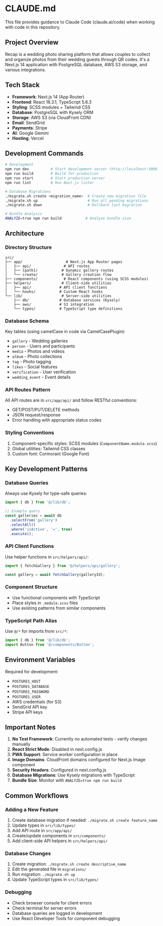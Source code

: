 # CLAUDE.md

This file provides guidance to Claude Code (claude.ai/code) when working with code in this repository.

## Project Overview

Recap is a wedding photo sharing platform that allows couples to collect and organize photos from their wedding guests through QR codes. It's a Next.js 14 application with PostgreSQL database, AWS S3 storage, and various integrations.

## Tech Stack

- **Framework**: Next.js 14 (App Router)
- **Frontend**: React 18.3.1, TypeScript 5.6.3
- **Styling**: SCSS modules + Tailwind CSS
- **Database**: PostgreSQL with Kysely ORM
- **Storage**: AWS S3 (via CloudFront CDN)
- **Email**: SendGrid
- **Payments**: Stripe
- **AI**: Google Gemini
- **Hosting**: Vercel

## Development Commands

```bash
# Development
npm run dev          # Start development server (http://localhost:3000)
npm run build        # Build for production
npm run start        # Start production server
npm run lint         # Run Next.js linter

# Database Migrations
./migrate.sh create <migration_name>  # Create new migration file
./migrate.sh up                       # Run all pending migrations
./migrate.sh down                     # Rollback last migration

# Bundle Analysis
ANALYZE=true npm run build           # Analyze bundle size
```

## Architecture

### Directory Structure
```
src/
├── app/                    # Next.js App Router pages
│   ├── api/               # API routes
│   ├── [path]/           # Dynamic gallery routes
│   └── create/           # Gallery creation flow
├── components/            # React components (using SCSS modules)
├── helpers/              # Client-side utilities
│   ├── api/             # API client functions
│   └── hooks/           # Custom React hooks
└── lib/                  # Server-side utilities
    ├── db/              # Database services (Kysely)
    ├── aws/             # S3 integration
    └── types/           # TypeScript type definitions
```

### Database Schema

Key tables (using camelCase in code via CamelCasePlugin):
- `gallery` - Wedding galleries
- `person` - Users and participants
- `media` - Photos and videos
- `album` - Photo collections
- `tag` - Photo tagging
- `likes` - Social features
- `verification` - User verification
- `wedding_event` - Event details

### API Routes Pattern

All API routes are in `src/app/api/` and follow RESTful conventions:
- GET/POST/PUT/DELETE methods
- JSON request/response
- Error handling with appropriate status codes

### Styling Conventions

1. Component-specific styles: SCSS modules (`ComponentName.module.scss`)
2. Global utilities: Tailwind CSS classes
3. Custom font: Cormorant (Google Font)

## Key Development Patterns

### Database Queries
Always use Kysely for type-safe queries:
```typescript
import { db } from '@/lib/db';

// Example query
const galleries = await db
  .selectFrom('gallery')
  .selectAll()
  .where('isActive', '=', true)
  .execute();
```

### API Client Functions
Use helper functions in `src/helpers/api/`:
```typescript
import { fetchGallery } from '@/helpers/api/gallery';

const gallery = await fetchGallery(galleryId);
```

### Component Structure
- Use functional components with TypeScript
- Place styles in `.module.scss` files
- Use existing patterns from similar components

### TypeScript Path Alias
Use `@/*` for imports from `src/*`:
```typescript
import { db } from '@/lib/db';
import Button from '@/components/Button';
```

## Environment Variables

Required for development:
- `POSTGRES_HOST`
- `POSTGRES_DATABASE`
- `POSTGRES_PASSWORD`
- `POSTGRES_USER`
- AWS credentials (for S3)
- SendGrid API key
- Stripe API keys

## Important Notes

1. **No Test Framework**: Currently no automated tests - verify changes manually
2. **React Strict Mode**: Disabled in next.config.js
3. **PWA Support**: Service worker configuration in place
4. **Image Domains**: CloudFront domains configured for Next.js Image component
5. **Security Headers**: Configured in next.config.js
6. **Database Migrations**: Use Kysely migrations with TypeScript
7. **Bundle Size**: Monitor with `ANALYZE=true npm run build`

## Common Workflows

### Adding a New Feature
1. Create database migration if needed: `./migrate.sh create feature_name`
2. Update types in `src/lib/types/`
3. Add API route in `src/app/api/`
4. Create/update components in `src/components/`
5. Add client-side API helpers in `src/helpers/api/`

### Database Changes
1. Create migration: `./migrate.sh create descriptive_name`
2. Edit the generated file in `migrations/`
3. Run migration: `./migrate.sh up`
4. Update TypeScript types in `src/lib/types/`

### Debugging
- Check browser console for client errors
- Check terminal for server errors
- Database queries are logged in development
- Use React Developer Tools for component debugging